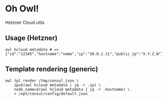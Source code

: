# Oh Owl!

Hetzner Cloud utils

## Usage (Hetzner)

```
owl hcloud metadata # => {"id":"12345","hostname":"name","ip":"10.0.1.11","public_ip":"X.Y.Z.W"}
```

## Template rendering (generic)

```
owl tpl render /tmp/consul.json \
    ip=$(owl hcloud metadata | jq -r .ip) \
    node_name=$(owl hcloud metadata | jq -r .hostname) \
    > /opt/consul/config/default.json
```
